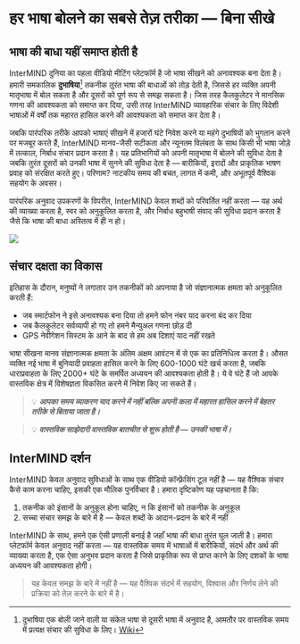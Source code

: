 # हर भाषा बोलने का सबसे तेज़ तरीका — बिना सीखे

## भाषा की बाधा यहीं समाप्त होती है

InterMIND दुनिया का पहला वीडियो मीटिंग प्लेटफॉर्म है जो भाषा सीखने को अनावश्यक बना देता है। हमारी समकालिक **दुभाषिया**[^1] तकनीक तुरंत भाषा की बाधाओं को तोड़ देती है, जिससे हर व्यक्ति अपनी मातृभाषा में बोल सकता है और दूसरों को पूर्ण रूप से समझ सकता है। जिस तरह कैलकुलेटर ने मानसिक गणना की आवश्यकता को समाप्त कर दिया, उसी तरह InterMIND व्यावहारिक संचार के लिए विदेशी भाषाओं में वर्षों तक महारत हासिल करने की आवश्यकता को समाप्त कर देता है।

जबकि पारंपरिक तरीके आपको भाषाएं सीखने में हजारों घंटे निवेश करने या महंगे दुभाषियों को भुगतान करने पर मजबूर करते हैं, InterMIND मानव-जैसी सटीकता और न्यूनतम विलंबता के साथ किसी भी भाषा जोड़े में तत्काल, निर्बाध संचार प्रदान करता है। यह प्रतिभागियों को अपनी मातृभाषा में बोलने की सुविधा देता है जबकि तुरंत दूसरों को उनकी भाषा में सुनने की सुविधा देता है — बारीकियों, इरादों और प्राकृतिक भाषण प्रवाह को संरक्षित करते हुए। परिणाम? नाटकीय समय की बचत, लागत में कमी, और अभूतपूर्व वैश्विक सहयोग के अवसर।

पारंपरिक अनुवाद उपकरणों के विपरीत, InterMIND केवल शब्दों को परिवर्तित नहीं करता — यह अर्थ की व्याख्या करता है, स्वर को अनुकूलित करता है, और निर्बाध बहुभाषी संवाद की सुविधा प्रदान करता है जैसे कि भाषा की बाधा अस्तित्व में ही न हो।

[^1]: दुभाषिया एक बोली जाने वाली या संकेत भाषा से दूसरी भाषा में अनुवाद है, आमतौर पर वास्तविक समय में प्रत्यक्ष संचार की सुविधा के लिए। [Wiki](https://en.wikipedia.org/wiki/Language_interpretation)

![](/1d.png)

## संचार दक्षता का विकास

इतिहास के दौरान, मनुष्यों ने लगातार उन तकनीकों को अपनाया है जो संज्ञानात्मक क्षमता को अनुकूलित करती हैं:

- जब स्मार्टफोन ने इसे अनावश्यक बना दिया तो हमने फोन नंबर याद करना बंद कर दिया
- जब कैलकुलेटर सर्वव्यापी हो गए तो हमने मैन्युअल गणना छोड़ दी
- GPS नेवीगेशन सिस्टम के आने के बाद से हम अब दिशाएं याद नहीं रखते

भाषा सीखना मानव संज्ञानात्मक क्षमता के अंतिम अक्षम आवंटन में से एक का प्रतिनिधित्व करता है। औसत व्यक्ति नई भाषा में बुनियादी प्रवाहता हासिल करने के लिए 600-1000 घंटे खर्च करता है, जबकि धाराप्रवाहता के लिए 2000+ घंटे के समर्पित अध्ययन की आवश्यकता होती है। ये वे घंटे हैं जो आपके वास्तविक क्षेत्र में विशेषज्ञता विकसित करने में निवेश किए जा सकते हैं।

> 💡 **_आपका समय व्याकरण याद करने में नहीं बल्कि अपनी कला में महारत हासिल करने में बेहतर तरीके से बिताया जाता है।_**

> 💡 **_वास्तविक साझेदारी वास्तविक बातचीत से शुरू होती है — उनकी भाषा में।_**

## InterMIND दर्शन

InterMIND केवल अनुवाद सुविधाओं के साथ एक वीडियो कॉन्फ्रेंसिंग टूल नहीं है — यह वैश्विक संचार कैसे काम करना चाहिए, इसकी एक मौलिक पुनर्विचार है। हमारा दृष्टिकोण यह पहचानता है कि:

1. तकनीक को इंसानों के अनुकूल होना चाहिए, न कि इंसानों को तकनीक के अनुकूल
2. सच्चा संचार समझ के बारे में है — केवल शब्दों के आदान-प्रदान के बारे में नहीं

InterMIND के साथ, हमने एक ऐसी प्रणाली बनाई है जहाँ भाषा की बाधा तुरंत घुल जाती है। हमारा प्लेटफॉर्म केवल अनुवाद नहीं करता — यह वास्तविक समय में भाषाओं में बारीकियों, संदर्भ और अर्थ की व्याख्या करता है, एक ऐसा अनुभव प्रदान करता है जिसे प्राकृतिक रूप से प्राप्त करने के लिए दशकों के भाषा अध्ययन की आवश्यकता होगी।

> यह केवल समझ के बारे में नहीं है — यह वैश्विक संदर्भ में सहयोग, विश्वास और निर्णय लेने की प्रक्रिया को तेज़ करने के बारे में है।